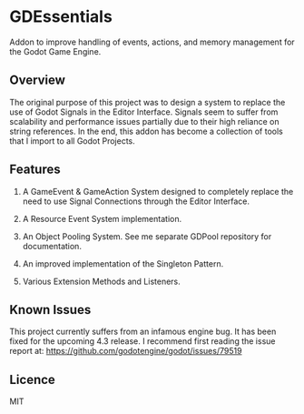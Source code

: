 GDEssentials
=================
Addon to improve handling of events, actions, and memory management for the Godot Game Engine.

Overview
----
The original purpose of this project was to design a system to replace the use of Godot Signals in the Editor Interface. Signals seem to suffer from scalability and performance issues partially due to their high reliance on string references. In the end, this addon has become a collection of tools that I import to all Godot Projects.

Features
----
1. A GameEvent & GameAction System designed to completely replace the need to use Signal Connections through the Editor Interface.

2. A Resource Event System implementation.

3. An Object Pooling System. See me separate GDPool repository for documentation.

4. An improved implementation of the Singleton Pattern.

5. Various Extension Methods and Listeners.

Known Issues
----
This project currently suffers from an infamous engine bug. It has been fixed for the upcoming 4.3 release. I recommend first reading the issue report at:
https://github.com/godotengine/godot/issues/79519

Licence
---
MIT
